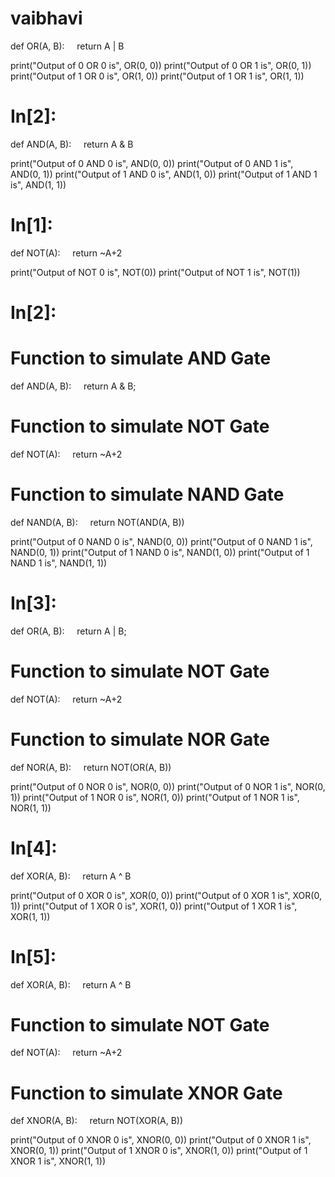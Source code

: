 # vaibhavi

def OR(A, B):
    return A | B    

print("Output of 0 OR 0 is", OR(0, 0))
print("Output of 0 OR 1 is", OR(0, 1))
print("Output of 1 OR 0 is", OR(1, 0))
print("Output of 1 OR 1 is", OR(1, 1))

# In[2]:

def AND(A, B):
    return A & B    

print("Output of 0 AND 0 is", AND(0, 0))
print("Output of 0 AND 1 is", AND(0, 1))
print("Output of 1 AND 0 is", AND(1, 0))
print("Output of 1 AND 1 is", AND(1, 1))

# In[1]:

def NOT(A):
    return ~A+2 

print("Output of NOT 0 is", NOT(0))
print("Output of NOT 1 is", NOT(1))

# In[2]:

# Function to simulate AND Gate
def AND(A, B):
    return A & B;   

# Function to simulate NOT Gate
def NOT(A):
    return ~A+2 

# Function to simulate NAND Gate
def NAND(A, B):
    return NOT(AND(A, B))

print("Output of 0 NAND 0 is", NAND(0, 0))
print("Output of 0 NAND 1 is", NAND(0, 1))
print("Output of 1 NAND 0 is", NAND(1, 0))
print("Output of 1 NAND 1 is", NAND(1, 1))

# In[3]:

def OR(A, B):
    return A | B;   

# Function to simulate NOT Gate
def NOT(A):
    return ~A+2 

# Function to simulate NOR Gate
def NOR(A, B):
    return NOT(OR(A, B))

print("Output of 0 NOR 0 is", NOR(0, 0))
print("Output of 0 NOR 1 is", NOR(0, 1))
print("Output of 1 NOR 0 is", NOR(1, 0))
print("Output of 1 NOR 1 is", NOR(1, 1))

# In[4]:

def XOR(A, B):
    return A ^ B

print("Output of 0 XOR 0 is", XOR(0, 0))
print("Output of 0 XOR 1 is", XOR(0, 1))
print("Output of 1 XOR 0 is", XOR(1, 0))
print("Output of 1 XOR 1 is", XOR(1, 1))

# In[5]:

def XOR(A, B):
    return A ^ B

# Function to simulate NOT Gate
def NOT(A):
    return ~A+2 

# Function to simulate XNOR Gate
def XNOR(A, B):
    return NOT(XOR(A, B))

print("Output of 0 XNOR 0 is", XNOR(0, 0))
print("Output of 0 XNOR 1 is", XNOR(0, 1))
print("Output of 1 XNOR 0 is", XNOR(1, 0))
print("Output of 1 XNOR 1 is", XNOR(1, 1))

